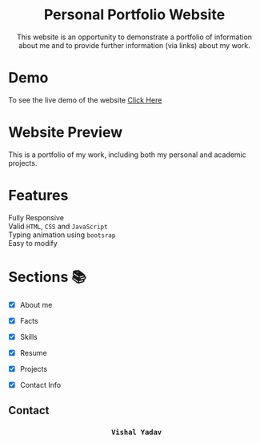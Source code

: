 <h1 align="center">Personal Portfolio Website </h1>

<p align="center">This website is an opportunity to demonstrate a portfolio of information about me and to provide further information (via links) about my work.<p>

# Demo

To see the live demo of the website [Click Here]()

# Website Preview

This is a portfolio of my work, including both my personal and academic projects.

# Features

Fully Responsive\
 Valid `HTML`, `CSS` and `JavaScript`\
 Typing animation using `bootsrap`\
 Easy to modify

# Sections 📚

- [x] About me
- [x] Facts
- [x] Skills
- [x] Resume
- [x] Projects
- [x] Contact Info


## Contact

 <h3 align="center">
  <code> Vishal Yadav</code>
</h3>
